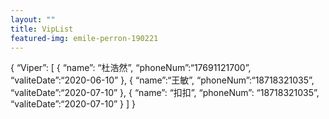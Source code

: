 ```yaml
---
layout: ""
title: VipList
featured-img: emile-perron-190221
---
```

{
    “Viper”: [
        {
            “name”: “杜浩然”,
            “phoneNum”:“17691121700”,
            “valiteDate”:“2020-06-10”
        },
        {
         “name”:“王敏”,
         “phoneNum”:“18718321035”,
         “valiteDate”:“2020-07-10”
         },
         {
         “name”: “扣扣”,
         “phoneNum”: “18718321035”,
         “valiteDate”:“2020-07-10”
        }
    ]
}

